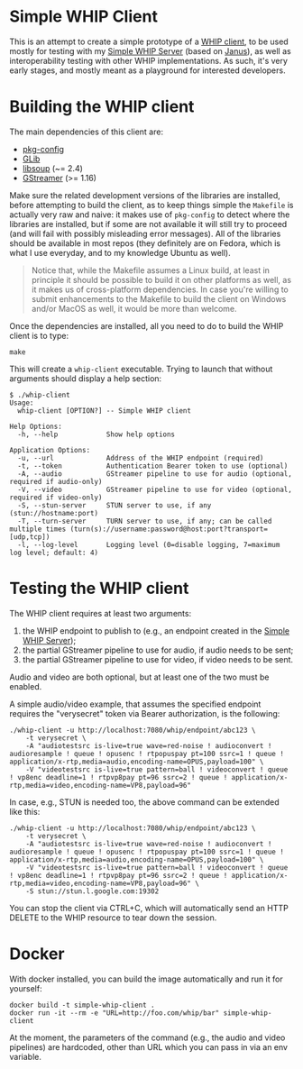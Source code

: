 Simple WHIP Client
==================

This is an attempt to create a simple prototype of a [WHIP client](https://www.ietf.org/archive/id/draft-ietf-wish-whip-00.html), to be used mostly for testing with my [Simple WHIP Server](https://github.com/lminiero/simple-whip-server) (based on [Janus](https://github.com/meetecho/janus-gateway/)), as well as interoperability testing with other WHIP implementations. As such, it's very early stages, and mostly meant as a playground for interested developers.

# Building the WHIP client

The main dependencies of this client are:

* [pkg-config](http://www.freedesktop.org/wiki/Software/pkg-config/)
* [GLib](http://library.gnome.org/devel/glib/)
* [libsoup](https://wiki.gnome.org/Projects/libsoup) (~= 2.4)
* [GStreamer](https://gstreamer.freedesktop.org/) (>= 1.16)

Make sure the related development versions of the libraries are installed, before attempting to build the client, as to keep things simple the `Makefile` is actually very raw and naive: it makes use of `pkg-config` to detect where the libraries are installed, but if some are not available it will still try to proceed (and will fail with possibly misleading error messages). All of the libraries should be available in most repos (they definitely are on Fedora, which is what I use everyday, and to my knowledge Ubuntu as well).

> Notice that, while the Makefile assumes a Linux build, at least in principle it should be possible to build it on other platforms as well, as it makes us of cross-platform dependencies. In case you're willing to submit enhancements to the Makefile to build the client on Windows and/or MacOS as well, it would be more than welcome.

Once the dependencies are installed, all you need to do to build the WHIP client is to type:

	make

This will create a `whip-client` executable. Trying to launch that without arguments should display a help section:

```
$ ./whip-client
Usage:
  whip-client [OPTION?] -- Simple WHIP client

Help Options:
  -h, --help            Show help options

Application Options:
  -u, --url             Address of the WHIP endpoint (required)
  -t, --token           Authentication Bearer token to use (optional)
  -A, --audio           GStreamer pipeline to use for audio (optional, required if audio-only)
  -V, --video           GStreamer pipeline to use for video (optional, required if video-only)
  -S, --stun-server     STUN server to use, if any (stun://hostname:port)
  -T, --turn-server     TURN server to use, if any; can be called multiple times (turn(s)://username:password@host:port?transport=[udp,tcp])
  -l, --log-level       Logging level (0=disable logging, 7=maximum log level; default: 4)
```

# Testing the WHIP client

The WHIP client requires at least two arguments:

1. the WHIP endpoint to publish to (e.g., an endpoint created in the [Simple WHIP Server](https://github.com/lminiero/simple-whip-server));
2. the partial GStreamer pipeline to use for audio, if audio needs to be sent;
3. the partial GStreamer pipeline to use for video, if video needs to be sent.

Audio and video are both optional, but at least one of the two must be enabled.

A simple audio/video example, that assumes the specified endpoint requires the "verysecret" token via Bearer authorization, is the following:

```
./whip-client -u http://localhost:7080/whip/endpoint/abc123 \
	-t verysecret \
	-A "audiotestsrc is-live=true wave=red-noise ! audioconvert ! audioresample ! queue ! opusenc ! rtpopuspay pt=100 ssrc=1 ! queue ! application/x-rtp,media=audio,encoding-name=OPUS,payload=100" \
	-V "videotestsrc is-live=true pattern=ball ! videoconvert ! queue ! vp8enc deadline=1 ! rtpvp8pay pt=96 ssrc=2 ! queue ! application/x-rtp,media=video,encoding-name=VP8,payload=96"
```

In case, e.g., STUN is needed too, the above command can be extended like this:

```
./whip-client -u http://localhost:7080/whip/endpoint/abc123 \
	-t verysecret \
	-A "audiotestsrc is-live=true wave=red-noise ! audioconvert ! audioresample ! queue ! opusenc ! rtpopuspay pt=100 ssrc=1 ! queue ! application/x-rtp,media=audio,encoding-name=OPUS,payload=100" \
	-V "videotestsrc is-live=true pattern=ball ! videoconvert ! queue ! vp8enc deadline=1 ! rtpvp8pay pt=96 ssrc=2 ! queue ! application/x-rtp,media=video,encoding-name=VP8,payload=96" \
	-S stun://stun.l.google.com:19302
```

You can stop the client via CTRL+C, which will automatically send an HTTP DELETE to the WHIP resource to tear down the session.

# Docker

With docker installed, you can build the image automatically and run it for yourself:

```
docker build -t simple-whip-client .
docker run -it --rm -e "URL=http://foo.com/whip/bar" simple-whip-client
```

At the moment, the parameters of the command (e.g., the audio and video pipelines) are hardcoded, other than URL which you can pass in via an env variable.
